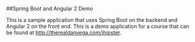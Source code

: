 ##Spring Boot and Angular 2 Demo

This is a sample application that uses Spring Boot on the backend and Angular 2
on the front end. This is a demo application for a course that can be found
at http://therealdanvega.com/jhipster.
   
